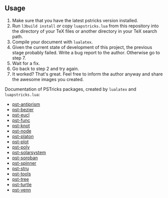 ## Usage

  1. Make sure that you have the latest pstricks version installed.
  2. Run `l3build install` *or* copy `luapstricks.lua` from this repository into the directory of your TeX files or another directory in your TeX search path.
  3. Compile your document with `lualatex`.
  4. Given the current state of development of this project, the previous stage probably failed. Write a bug report to the author. Otherwise go to step 7.
  5. Wait for a fix.
  6. Go back to step 2 and try again.
  7. It worked? That's great. Feel free to inform the author anyway and share the awesome images you created.


Documentation of PSTricks packages, created by `lualatex` and `luapstricks.lua`:

- [pst-antiprism](https://hvoss.org/PSTexa/pst-antiprism-doc.pdf)
- [pst-bezier](https://hvoss.org/PSTexa/pst-bezier-doc.pdf)
- [pst-eucl](https://hvoss.org/PSTexa/pst-eucl-doc.pdf)
- [pst-func](https://hvoss.org/PSTexa/pst-func-doc.pdf)
- [pst-knot](https://hvoss.org/PSTexa/pst-knot-doc.pdf)
- [pst-node](https://hvoss.org/PSTexa/pst-node-doc.pdf)
- [pst-platon](https://hvoss.org/PSTexa/pst-platon-doc.pdf)
- [pst-plot](https://hvoss.org/PSTexa/pst-plot-doc.pdf)
- [pst-poly](https://hvoss.org/PSTexa/pst-poly-doc.pdf)
- [pst-solarsystem](https://hvoss.org/PSTexa/pst-solarsystem-doc.pdf)  
- [pst-soroban](https://hvoss.org/PSTexa/pst-soroban-doc.pdf)  
- [pst-spinner](https://hvoss.org/PSTexa/pst-spinner-doc.pdf)  
- [pst-stru](https://hvoss.org/PSTexa/pst-stru-doc.pdf)  
- [pst-tools](https://hvoss.org/PSTexa/pst-tools-doc.pdf)  
- [pst-tree](https://hvoss.org/PSTexa/pst-tree-doc.pdf)
- [pst-turtle](https://hvoss.org/PSTexa/pst-turtle-doc.pdf)  
- [pst-venn](https://hvoss.org/PSTexa/pst-venn-doc.pdf)  
